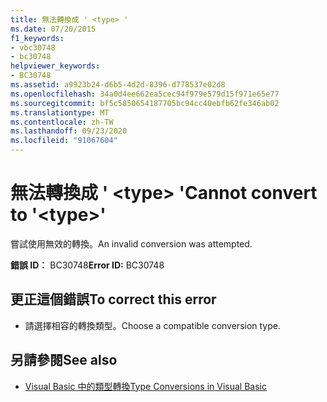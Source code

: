 ```yaml
---
title: 無法轉換成 ' <type> '
ms.date: 07/20/2015
f1_keywords:
- vbc30748
- bc30748
helpviewer_keywords:
- BC30748
ms.assetid: a9923b24-d6b5-4d2d-8396-d778537e02d8
ms.openlocfilehash: 34a0d4ee662ea5cec94f979e579d15f971e65e77
ms.sourcegitcommit: bf5c5850654187705bc94cc40ebfb62fe346ab02
ms.translationtype: MT
ms.contentlocale: zh-TW
ms.lasthandoff: 09/23/2020
ms.locfileid: "91067604"
---
```

# <a name="cannot-convert-to-type"></a><span data-ttu-id="221a3-102">無法轉換成 ' \<type> '</span><span class="sxs-lookup"><span data-stu-id="221a3-102">Cannot convert to '\<type>'</span></span>

<span data-ttu-id="221a3-103">嘗試使用無效的轉換。</span><span class="sxs-lookup"><span data-stu-id="221a3-103">An invalid conversion was attempted.</span></span>  
  
 <span data-ttu-id="221a3-104">**錯誤 ID︰** BC30748</span><span class="sxs-lookup"><span data-stu-id="221a3-104">**Error ID:** BC30748</span></span>  
  
## <a name="to-correct-this-error"></a><span data-ttu-id="221a3-105">更正這個錯誤</span><span class="sxs-lookup"><span data-stu-id="221a3-105">To correct this error</span></span>  
  
- <span data-ttu-id="221a3-106">請選擇相容的轉換類型。</span><span class="sxs-lookup"><span data-stu-id="221a3-106">Choose a compatible conversion type.</span></span>  
  
## <a name="see-also"></a><span data-ttu-id="221a3-107">另請參閱</span><span class="sxs-lookup"><span data-stu-id="221a3-107">See also</span></span>

- [<span data-ttu-id="221a3-108">Visual Basic 中的類型轉換</span><span class="sxs-lookup"><span data-stu-id="221a3-108">Type Conversions in Visual Basic</span></span>](../programming-guide/language-features/data-types/type-conversions.md)

